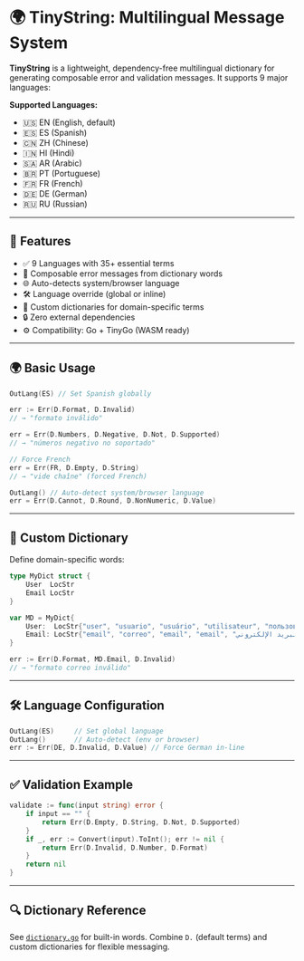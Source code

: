 # 🌍 TinyString: Multilingual Message System

**TinyString** is a lightweight, dependency-free multilingual dictionary for generating composable error and validation messages. It supports 9 major languages:

**Supported Languages:**

- 🇺🇸 EN (English, default)
- 🇪🇸 ES (Spanish)
- 🇨🇳 ZH (Chinese)
- 🇮🇳 HI (Hindi)
- 🇸🇦 AR (Arabic)
- 🇧🇷 PT (Portuguese)
- 🇫🇷 FR (French)
- 🇩🇪 DE (German)
- 🇷🇺 RU (Russian)

---

## 🚀 Features

- ✅ 9 Languages with 35+ essential terms
- 🧱 Composable error messages from dictionary words
- 🌐 Auto-detects system/browser language
- 🛠️ Language override (global or inline)
- 🧩 Custom dictionaries for domain-specific terms
- 🔒 Zero external dependencies
- ⚙️ Compatibility: Go + TinyGo (WASM ready)


---

## 🌍 Basic Usage

```go
OutLang(ES) // Set Spanish globally

err := Err(D.Format, D.Invalid)
// → "formato inválido"

err = Err(D.Numbers, D.Negative, D.Not, D.Supported)
// → "números negativo no soportado"

// Force French
err = Err(FR, D.Empty, D.String)
// → "vide chaîne" (forced French)

OutLang() // Auto-detect system/browser language
err = Err(D.Cannot, D.Round, D.NonNumeric, D.Value)
```

---

## 🧩 Custom Dictionary

Define domain-specific words:

```go
type MyDict struct {
    User  LocStr
    Email LocStr
}

var MD = MyDict{
    User:  LocStr{"user", "usuario", "usuário", "utilisateur", "пользователь", "Benutzer", "utente", "उपयोगकर्ता", "用户"},
    Email: LocStr{"email", "correo", "email", "email", "البريد الإلكتروني", "Courriel", "Эл. адрес", "电邮", "ईमेल"},
}

err := Err(D.Format, MD.Email, D.Invalid)
// → "formato correo inválido"
```

---

## 🛠️ Language Configuration

```go
OutLang(ES)     // Set global language
OutLang()       // Auto-detect (env or browser)
err := Err(DE, D.Invalid, D.Value) // Force German in-line
```

---

## ✅ Validation Example

```go
validate := func(input string) error {
    if input == "" {
        return Err(D.Empty, D.String, D.Not, D.Supported)
    }
    if _, err := Convert(input).ToInt(); err != nil {
        return Err(D.Invalid, D.Number, D.Format)
    }
    return nil
}
```

---

## 🔍 Dictionary Reference

See [`dictionary.go`](../dictionary.go) for built-in words.
Combine `D.` (default terms) and custom dictionaries for flexible messaging.


